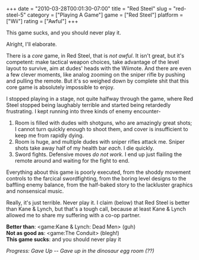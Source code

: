 +++
date = "2010-03-28T00:01:30-07:00"
title = "Red Steel"
slug = "red-steel-5"
category = ["Playing A Game"]
game = ["Red Steel"]
platform = ["Wii"]
rating = ["Awful"]
+++

This game sucks, and you should never play it.

Alright, I'll elaborate.

There is a <i>core</i> game, in Red Steel, that is <i>not awful</i>.  It isn't great, but it's competent: make tactical weapon choices, take advantage of the level layout to survive, aim at dudes' heads with the Wiimote.  And there are even a few clever moments, like analog zooming on the sniper rifle by pushing and pulling the remote.  But it's so weighed down by complete shit that this core game is absolutely impossible to enjoy.

I stopped playing in a stage, not quite halfway through the game, where Red Steel stopped being laughably terrible and started being retardedly frustrating.  I kept running into three kinds of enemy encounter-

1. Room is filled with dudes with shotguns, who are amazingly great shots; I cannot turn quickly enough to shoot them, and cover is insufficient to keep me from rapidly dying.
2. Room is huge, and multiple dudes with sniper rifles attack me.  Sniper shots take away half of my health bar <i>each</i>.  I die quickly.
3. Sword fights.  Defensive moves <i>do not work</i>.  I end up just flailing the remote around and waiting for the fight to end.

Everything about this game is poorly executed, from the shoddy movement controls to the farcical swordfighting, from the boring level designs to the baffling enemy balance, from the half-baked story to the lackluster graphics and nonsensical music.

Really, it's just terrible.  Never play it.  I claim (below) that Red Steel is better than Kane & Lynch, but that's a tough call, because at least Kane & Lynch allowed me to share my suffering with a co-op partner.

<b>Better than</b>: <game:Kane & Lynch: Dead Men> (guh)  
<b>Not as good as</b>: <game:The Conduit> (blegh!)  
<b>This game sucks</b>: and you should never play it

<i>Progress: Gave Up -- Gave up in the dinosaur egg room (??)</i>
